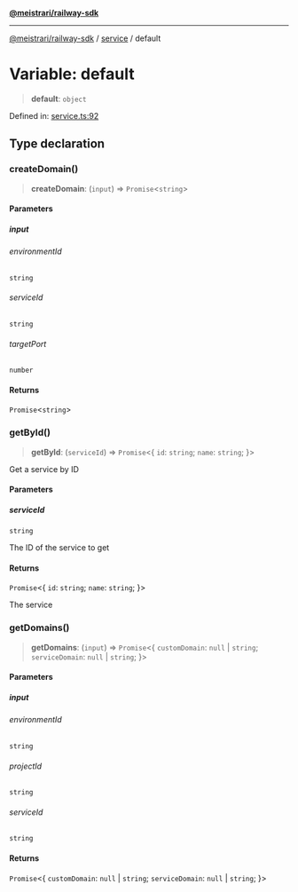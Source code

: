 [**@meistrari/railway-sdk**](../../README.md)

***

[@meistrari/railway-sdk](../../README.md) / [service](../README.md) / default

# Variable: default

> **default**: `object`

Defined in: [service.ts:92](https://github.com/meistrari/railway-sdk/blob/56869a17687ab20a9aa94386d3ebd5067c2edee9/src/resources/service.ts#L92)

## Type declaration

### createDomain()

> **createDomain**: (`input`) => `Promise`\<`string`\>

#### Parameters

##### input

###### environmentId

`string`

###### serviceId

`string`

###### targetPort

`number`

#### Returns

`Promise`\<`string`\>

### getById()

> **getById**: (`serviceId`) => `Promise`\<\{ `id`: `string`; `name`: `string`; \}\>

Get a service by ID

#### Parameters

##### serviceId

`string`

The ID of the service to get

#### Returns

`Promise`\<\{ `id`: `string`; `name`: `string`; \}\>

The service

### getDomains()

> **getDomains**: (`input`) => `Promise`\<\{ `customDomain`: `null` \| `string`; `serviceDomain`: `null` \| `string`; \}\>

#### Parameters

##### input

###### environmentId

`string`

###### projectId

`string`

###### serviceId

`string`

#### Returns

`Promise`\<\{ `customDomain`: `null` \| `string`; `serviceDomain`: `null` \| `string`; \}\>
